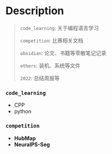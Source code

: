 # Description

> `code_learning`: 关于编程语言学习
>
> `competition`: 比赛相关文档
>
> `obsidian`: 论文、书籍等零散笔记记录
>
> `others`: 装机、系统等文件
>
> `2022`: 总结周报等



### `code_learning`

* CPP
* python

### `competition`

* **HubMap**
* **NeuralPS-Seg**

